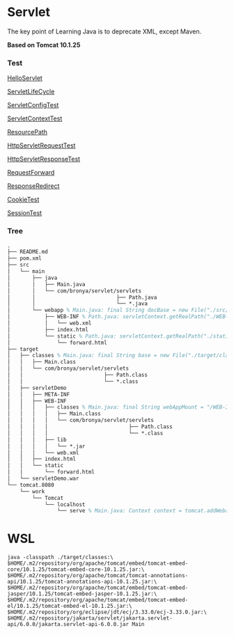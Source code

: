 # Servlet
The key point of Learning Java is to deprecate XML, except Maven.

**Based on Tomcat 10.1.25**

### Test
[HelloServlet](http://127.0.0.1:8080/serve/hello?username=hello&password=1024)

[ServletLifeCycle](http://127.0.0.1:8080/serve/life/cycle)

[ServletConfigTest](http://127.0.0.1:8080/serve/config)

[ServletContextTest](http://127.0.0.1:8080/serve/context)

[ResourcePath](http://127.0.0.1:8080/serve/path)

[HttpServletRequestTest](http://127.0.0.1:8080/serve/request)

[HttpServletResponseTest](http://127.0.0.1:8080/serve/response)

[RequestForward](http://127.0.0.1:8080/serve/forward?username=forward&password=1024)

[ResponseRedirect](http://127.0.0.1:8080/serve/redirect)

[CookieTest](http://127.0.0.1:8080/serve/cookie)

[SessionTest](http://127.0.0.1:8080/serve/session?account=bronya)

### Tree
```tex
.
├── README.md
├── pom.xml
├── src
│   └── main
│       ├── java
│       │   ├── Main.java
│       │   └── com/bronya/servlet/servlets
│       │                          ├── Path.java
│       │                          └── *.java
│       └── webapp % Main.java: final String docBase = new File("./src/main/webapp").getAbsolutePath();
│           ├── WEB-INF % Path.java: servletContext.getRealPath("./WEB-INF");
│           │   └── web.xml
│           ├── index.html
│           └── static % Path.java: servletContext.getRealPath("./static");
│               └── forward.html
├── target
│   ├── classes % Main.java: final String base = new File("./target/classes").getAbsolutePath();
│   │   ├── Main.class
│   │   └── com/bronya/servlet/servlets
│   │                          ├── Path.class
│   │                          └── *.class
│   ├── servletDemo
│   │   ├── META-INF
│   │   ├── WEB-INF
│   │   │   ├── classes % Main.java: final String webAppMount = "/WEB-INF/classes";
│   │   │   │   ├── Main.class
│   │   │   │   └── com/bronya/servlet/servlets
│   │   │   │                          ├── Path.class
│   │   │   │                          └── *.class
│   │   │   ├── lib
│   │   │   │   └── *.jar
│   │   │   └── web.xml
│   │   ├── index.html
│   │   └── static
│   │       └── forward.html
│   └── servletDemo.war
└── tomcat.8080
    └── work
        └── Tomcat
            └── localhost
                └── serve % Main.java: Context context = tomcat.addWebapp("/serve", docBase);
```

# WSL
```shell
java -classpath ./target/classes:\
$HOME/.m2/repository/org/apache/tomcat/embed/tomcat-embed-core/10.1.25/tomcat-embed-core-10.1.25.jar:\
$HOME/.m2/repository/org/apache/tomcat/tomcat-annotations-api/10.1.25/tomcat-annotations-api-10.1.25.jar:\
$HOME/.m2/repository/org/apache/tomcat/embed/tomcat-embed-jasper/10.1.25/tomcat-embed-jasper-10.1.25.jar:\
$HOME/.m2/repository/org/apache/tomcat/embed/tomcat-embed-el/10.1.25/tomcat-embed-el-10.1.25.jar:\
$HOME/.m2/repository/org/eclipse/jdt/ecj/3.33.0/ecj-3.33.0.jar:\
$HOME/.m2/repository/jakarta/servlet/jakarta.servlet-api/6.0.0/jakarta.servlet-api-6.0.0.jar Main
```
